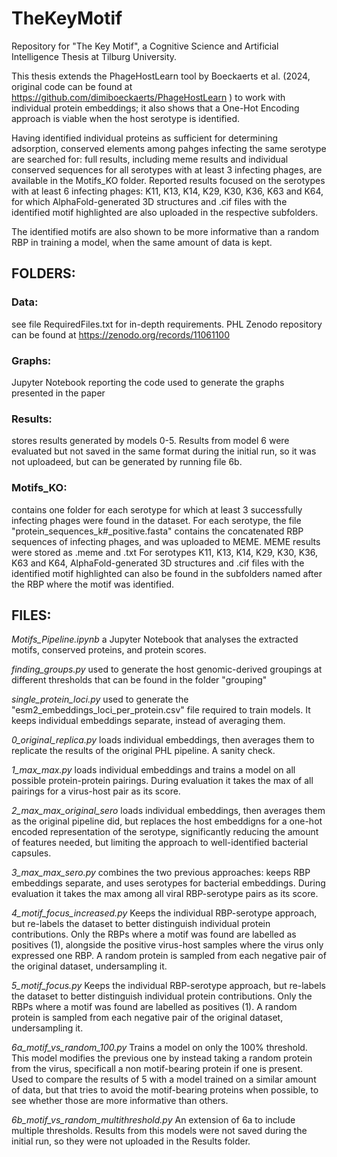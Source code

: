# TheKeyMotif
Repository for "The Key Motif", a Cognitive Science and Artificial Intelligence Thesis at Tilburg University.

This thesis extends the PhageHostLearn tool by Boeckaerts et al. (2024, original code can be found at https://github.com/dimiboeckaerts/PhageHostLearn ) to work with individual protein embeddings; it also shows that a One-Hot Encoding approach is viable when the host serotype is identified. 

Having identified individual proteins as sufficient for determining adsorption, conserved elements among pahges infecting the same serotype are searched for: full results, including meme results and individual conserved sequences for all serotypes with at least 3 infecting phages, are available in the Motifs_KO folder. Reported results focused on the serotypes with at least 6 infecting phages: K11, K13, K14, K29, K30, K36, K63 and K64, for which AlphaFold-generated 3D structures and .cif files with the identified motif highlighted are also uploaded in the respective subfolders.

The identified motifs are also shown to be more informative than a random RBP in training a model, when the same amount of data is kept.

## FOLDERS:

### Data: 
see file RequiredFiles.txt for in-depth requirements. PHL Zenodo repository can be found at https://zenodo.org/records/11061100

### Graphs: 
Jupyter Notebook reporting the code used to generate the graphs presented in the paper

### Results:
stores results generated by models 0-5. Results from model 6 were evaluated but not saved in the same format during the initial run, so it was not uploadeed, but can be generated by running file 6b.

### Motifs_KO:
contains one folder for each serotype for which at least 3 successfully infecting phages were found in the dataset. 
For each serotype, the file "protein_sequences_k#_positive.fasta" contains the concatenated RBP sequences of infecting phages, and was uploaded to MEME. MEME results were stored as .meme and .txt
For serotypes K11, K13, K14, K29, K30, K36, K63 and K64, AlphaFold-generated 3D structures and .cif files with the identified motif highlighted can also be found in the subfolders named after the RBP where the motif was identified.



## FILES:

_Motifs_Pipeline.ipynb_
a Jupyter Notebook that analyses the extracted motifs, conserved proteins, and protein scores.

_finding_groups.py_
used to generate the host genomic-derived groupings at different thresholds that can be found in the folder "grouping"

_single_protein_loci.py_
used to generate the "esm2_embeddings_loci_per_protein.csv" file required to train models. It keeps individual embeddings separate, instead of averaging them.

_0_original_replica.py_
loads individual embeddings, then averages them to replicate the results of the original PHL pipeline. A sanity check.

_1_max_max.py_
loads individual embeddings and trains a model on all possible protein-protein pairings. During evaluation it takes the max of all pairings for a virus-host pair as its score.

_2_max_max_original_sero_
loads individual embeddings, then averages them as the original pipeline did, but replaces the host embeddigns for a one-hot encoded representation of the serotype, significantly reducing the amount of features needed, but limiting the approach to well-identified bacterial capsules.

_3_max_max_sero.py_
combines the two previous approaches: keeps RBP embeddings separate, and uses serotypes for bacterial embeddings. During evaluation it takes the max among all viral RBP-serotype pairs as its score.

_4_motif_focus_increased.py_
Keeps the individual RBP-serotype approach, but re-labels the dataset to better distinguish individual protein contributions. Only the RBPs where a motif was found are labelled as positives (1), alongside the positive virus-host samples where the virus only expressed one RBP. A random protein is sampled from each negative pair of the original dataset, undersampling it.

_5_motif_focus.py_
Keeps the individual RBP-serotype approach, but re-labels the dataset to better distinguish individual protein contributions. Only the RBPs where a motif was found are labelled as positives (1). A random protein is sampled from each negative pair of the original dataset, undersampling it.

_6a_motif_vs_random_100.py_
Trains a model on only the 100% threshold. This model modifies the previous one by instead taking a random protein from the virus, specificall a non motif-bearing protein if one is present. Used to compare the results of 5 with a model trained on a similar amount of data, but that tries to avoid the motif-bearing proteins when possible, to see whether those are more informative than others.

_6b_motif_vs_random_multithreshold.py_
An extension of 6a to include multiple thresholds. Results from this models were not saved during the initial run, so they were not uploaded in the Results folder.

